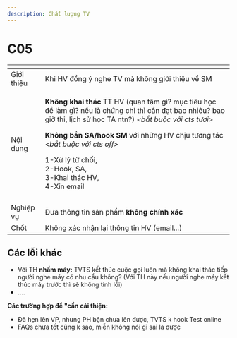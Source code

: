 ```yaml
---
description: Chất lượng TV
---
```


# C05

<table>
  <thead>
    <tr>
      <th style="text-align:left"></th>
      <th style="text-align:left"></th>
    </tr>
  </thead>
  <tbody>
    <tr>
      <td style="text-align:left">Gi&#x1EDB;i thi&#x1EC7;u</td>
      <td style="text-align:left">Khi HV &#x111;&#x1ED3;ng &#xFD; nghe TV m&#xE0; kh&#xF4;ng gi&#x1EDB;i
        thi&#x1EC7;u v&#x1EC1; SM</td>
    </tr>
    <tr>
      <td style="text-align:left">N&#x1ED9;i dung</td>
      <td style="text-align:left">
        <p><b>Kh&#xF4;ng khai th&#xE1;c </b>TT HV (quan t&#xE2;m g&#xEC;? m&#x1EE5;c
          ti&#xEA;u h&#x1ECD;c &#x111;&#x1EC3; l&#xE0;m g&#xEC;? n&#x1EBF;u l&#xE0;
          ch&#x1EE9;ng ch&#x1EC9; th&#xEC; c&#x1EA7;n &#x111;&#x1EA1;t bao nhi&#xEA;u?
          bao gi&#x1EDD; thi, l&#x1ECB;ch s&#x1EED; h&#x1ECD;c TA ntn?)<em> &lt;b&#x1EAF;t bu&#x1ED9;c v&#x1EDB;i cts t&#x1B0;&#x1A1;i&gt;</em>
        </p>
        <p><b>Kh&#xF4;ng b&#x1EAF;n SA/hook SM </b>v&#x1EDB;i nh&#x1EEF;ng HV ch&#x1ECB;u
          t&#x1B0;&#x1A1;ng t&#xE1;c <em>&lt;b&#x1EAF;t bu&#x1ED9;c v&#x1EDB;i cts off&gt;</em>
        </p>
        <p>1-X&#x1B0;&#x309; ly&#x301; t&#x1B0;&#x300; ch&#xF4;&#x301;i,
          <br />2-Hook, SA,
          <br />3-Khai tha&#x301;c HV,
          <br />4-Xin email</p>
      </td>
    </tr>
    <tr>
      <td style="text-align:left"></td>
      <td style="text-align:left"></td>
    </tr>
    <tr>
      <td style="text-align:left">Nghi&#x1EC7;p v&#x1EE5;</td>
      <td style="text-align:left">&#x110;&#x1B0;a th&#xF4;ng tin s&#x1EA3;n ph&#x1EA9;m <b>kh&#xF4;ng ch&#xED;nh x&#xE1;c</b>
      </td>
    </tr>
    <tr>
      <td style="text-align:left">Ch&#x1ED1;t</td>
      <td style="text-align:left">Kh&#xF4;ng x&#xE1;c nh&#x1EAD;n l&#x1EA1;i th&#xF4;ng tin HV (email...)</td>
    </tr>
  </tbody>
</table>

## Các lỗi khác

* Với TH **nhầm máy:** TVTS kết thúc cuộc gọi luôn mà không khai thác tiếp người nghe máy có nhu cầu không? \(Với TH này nếu người nghe máy kết thúc máy trước thì sẽ không tính lỗi\)
* ....

**Các trường hợp để "cần cải thiện:**

* Đã hẹn lên VP, nhưng PH bận chưa lên được, TVTS k hook Test online
* FAQs chưa tốt cũng k sao, miễn không nói gì sai là được


